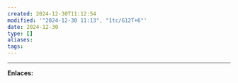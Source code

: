 ```yaml
---
created: 2024-12-30T11:12:54
modified: '"2024-12-30 11:13", "1tc/G12T+6"'
date: 2024-12-30
type: []
aliases: 
tags: 
---
```



--- 
 **Enlaces:**
 